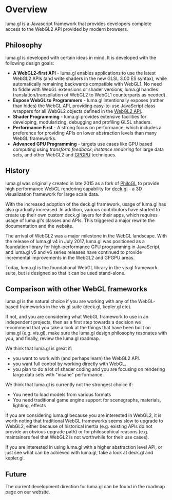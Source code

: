 # Overview

luma.gl is a Javascript framework that provides developers complete access to the WebGL2 API provided by modern browsers.


## Philosophy

luma.gl is developed with certain ideas in mind. It is developed with the following design goals:

- **A WebGL2-first API** - luma.gl enables applications to use the latest WebGL2 APIs (and write shaders in the new GLSL 3.00 ES syntax), while automatically remaining backwards compatible with WebGL1. No need to fiddle with WebGL extensions or shader versions, luma.gl handles translation/transpilation of WebGL2 to WebGL1 counterparts as needed).
- **Expose WebGL to Programmers** - luma.gl intentionally exposes (rather than hides) the WebGL API, providing easy-to-use JavaScript class wrappers for all WebGL2 objects defined in the [WebGL2 API](https://www.khronos.org/registry/webgl/specs/latest/2.0/).
- **Shader Programming** - luma.gl provides extensive facilities for developing, modularizing, debugging and profiling GLSL shaders.
- **Performance First** - A strong focus on performance, which includes a preference for providing APIs on lower abstraction levels than many WebGL frameworks.
- **Advanced GPU Programming** - targets use cases like GPU based computing using *transform feedback*, *instance rendering* for large data sets, and other WebGL2 and [GPGPU](https://en.wikipedia.org/wiki/General-purpose_computing_on_graphics_processing_units) techniques.


## History

luma.gl was originally created in late 2015 as a fork of [PhiloGL](https://github.com/philogb/philogl) to provide high performance WebGL rendering capability for [deck.gl](https://github.com/uber/deck.gl) - a 3D visualization framework for large scale data.

With the increased adoption of the deck.gl framework, usage of luma.gl has also gradually increased. In addition, various contributors have started to create up their own custom deck.gl layers for their apps, which requires usage of luma.gl's classes and APIs. This triggered a major rewrite the documentation and the website.

The arrival of WebGL2 was a major milestone in the WebGL landscape. With the release of luma.gl v4 in July 2017, luma.gl was positioned as a foundation library for high-performance GPU programming in JavaScript, and luma.gl v5 and v6 series releases have continued to provide incremental improvements in the WebGL2 and GPGPU areas.

Today, luma.gl is the foundational WebGL library in the vis.gl framework suite, but is designed so that it can be used stand-alone.


## Comparison with other WebGL frameworks

luma.gl is the natural choice if you are working with any of the WebGL-based frameworks in the vis.gl suite (deck.gl, kepler.gl etc).

If not, and you are considering what WebGL framework to use in an independent projects, then as a first step towards a decision we recommend that you take a look at the things that have been built on luma.gl (e.g. vis.gl), make sure the luma.gl design philosophy resonates with you, and finally, review the luma.gl roadmap.

We think that luma.gl is great if:

* you want to work with (and perhaps learn) the WebGL2 API.
* you want full control by working directly with WebGL.
* you plan to do a lot of shader coding and you are focusing on rendering large data sets with "insane" performance.

We think that luma.gl is currently not the strongest choice if:

* You need to load models from various formats
* You need traditional game engine support for scenegraphs, materials, lighting, effects

If you are considering luma.gl because you are interested in WebGL2, it is worth noting that traditional WebGL frameworks seems slow to upgrade to WebGL2, either because of historical inertia (e.g. existing APIs do not provide an obvious upgrade path) or for philosophical reasons (e.g. maintainers feel that WebGL2 is not worthwhile for their use cases).

If you are interested in using luma.gl with a higher abstraction level API, or just see what can be achieved with luma.gl, take a look at deck.gl and kepler.gl.


## Future

The current development direction for luma.gl can be found in the roadmap page on our website.

